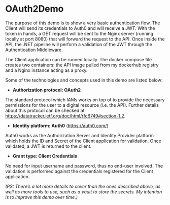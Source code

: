 # OAuth2Demo

The purpose of this demo is to show a very basic authentication flow. The Client will send its credentials to Auth0 and will receive a JWT. With the token in hands, a GET request will be sent to the Nginx server (running locally at port 8080) that will forward the request to the API. Once inside the API, the .NET pipeline will perform a validation of the JWT through the Authentication Middleware.

The Client application can be runned locally. The docker compose file creates two containers: the API image pulled from my dockerhub registry and a Nginx instance acting as a proxy. 

Some of the technologies and concepts used in this demo are listed below:

- **Authorization protocol: OAuth2**

The standard protocol which IAMs works on top of to provide the necessary permissions for the user to a digital resource (i.e. the API). Further details about this       protocol can be checked at https://datatracker.ietf.org/doc/html/rfc6749#section-1.2.

- **Identity platform: Auth0** (https://auth0.com/) 

Auth0 works as the Authorization Server and Identity Provider platform which holds the ID and Secret of the Client application for validation. Once validated, a JWT is returned to the client.

- **Grant type: Client Credentials**

No need for input username and password, thus no end-user involved. The validation is performed against the credentials registered for the Client application.

*(PS: There’s a lot more details to cover than the ones described above, as well as more tools to use, such as a vault to store the secrets. My intention is to improve this demo over time.)*
